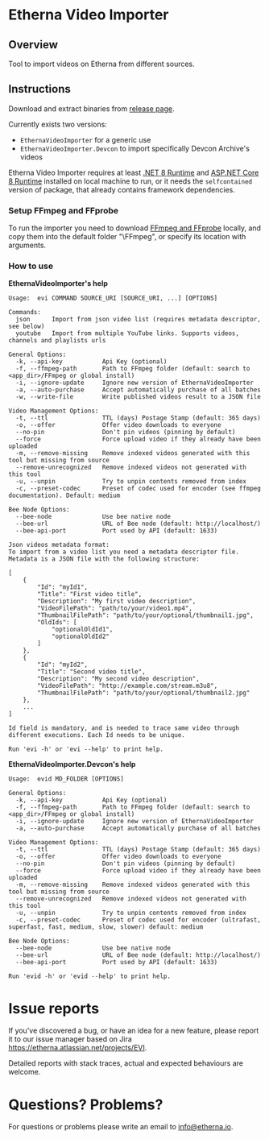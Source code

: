 # Etherna Video Importer

## Overview
Tool to import videos on Etherna from different sources.

## Instructions
Download and extract binaries from [release page](https://github.com/Etherna/etherna-video-importer/releases).

Currently exists two versions:
* `EthernaVideoImporter` for a generic use
* `EthernaVideoImporter.Devcon` to import specifically Devcon Archive's videos

Etherna Video Importer requires at least [.NET 8 Runtime](https://dotnet.microsoft.com/download/dotnet/8.0) and [ASP.NET Core 8 Runtime](https://dotnet.microsoft.com/download/dotnet/8.0) installed on local machine to run, or it needs the `selfcontained` version of package, that already contains framework dependencies.

### Setup FFmpeg and FFprobe
To run the importer you need to download [FFmpeg and FFprobe](https://ffmpeg.org/download.html) locally, and copy them into the default folder "\FFmpeg", or specify its location with arguments.

### How to use

**EthernaVideoImporter's help**
```
Usage:  evi COMMAND SOURCE_URI [SOURCE_URI, ...] [OPTIONS]

Commands:
  json      Import from json video list (requires metadata descriptor, see below)
  youtube   Import from multiple YouTube links. Supports videos, channels and playlists urls

General Options:
  -k, --api-key           Api Key (optional)
  -f, --ffmpeg-path       Path to FFmpeg folder (default: search to <app_dir>/FFmpeg or global install)
  -i, --ignore-update     Ignore new version of EthernaVideoImporter
  -a, --auto-purchase     Accept automatically purchase of all batches
  -w, --write-file        Write published videos result to a JSON file

Video Management Options:
  -t, --ttl               TTL (days) Postage Stamp (default: 365 days)
  -o, --offer             Offer video downloads to everyone
  --no-pin                Don't pin videos (pinning by default)
  --force                 Force upload video if they already have been uploaded
  -m, --remove-missing    Remove indexed videos generated with this tool but missing from source
  --remove-unrecognized   Remove indexed videos not generated with this tool
  -u, --unpin             Try to unpin contents removed from index
  -c, --preset-codec      Preset of codec used for encoder (see ffmpeg documentation). Default: medium

Bee Node Options:
  --bee-node              Use bee native node
  --bee-url               URL of Bee node (default: http://localhost/)
  --bee-api-port          Port used by API (default: 1633)

Json videos metadata format:
To import from a video list you need a metadata descriptor file. Metadata is a JSON file with the following structure:

[
    {
        "Id": "myId1",
        "Title": "First video title",
        "Description": "My first video description",
        "VideoFilePath": "path/to/your/video1.mp4",
        "ThumbnailFilePath": "path/to/your/optional/thumbnail1.jpg",
        "OldIds": [
            "optionalOldId1",
            "optionalOldId2"
        ]
    },
    {
        "Id": "myId2",
        "Title": "Second video title",
        "Description": "My second video description",
        "VideoFilePath": "http://example.com/stream.m3u8",
        "ThumbnailFilePath": "path/to/your/optional/thumbnail2.jpg"
    },
    ...
]

Id field is mandatory, and is needed to trace same video through different executions. Each Id needs to be unique.

Run 'evi -h' or 'evi --help' to print help.
```

**EthernaVideoImporter.Devcon's help**
```
Usage:  evid MD_FOLDER [OPTIONS]

General Options:
  -k, --api-key           Api Key (optional)
  -f, --ffmpeg-path       Path to FFmpeg folder (default: search to <app_dir>/FFmpeg or global install)
  -i, --ignore-update     Ignore new version of EthernaVideoImporter
  -a, --auto-purchase     Accept automatically purchase of all batches

Video Management Options:
  -t, --ttl               TTL (days) Postage Stamp (default: 365 days)
  -o, --offer             Offer video downloads to everyone
  --no-pin                Don't pin videos (pinning by default)
  --force                 Force upload video if they already have been uploaded
  -m, --remove-missing    Remove indexed videos generated with this tool but missing from source
  --remove-unrecognized   Remove indexed videos not generated with this tool
  -u, --unpin             Try to unpin contents removed from index
  -c, --preset-codec      Preset of codec used for encoder (ultrafast, superfast, fast, medium, slow, slower) default: medium

Bee Node Options:
  --bee-node              Use bee native node
  --bee-url               URL of Bee node (default: http://localhost/)
  --bee-api-port          Port used by API (default: 1633)

Run 'evid -h' or 'evid --help' to print help.
```

# Issue reports
If you've discovered a bug, or have an idea for a new feature, please report it to our issue manager based on Jira https://etherna.atlassian.net/projects/EVI.

Detailed reports with stack traces, actual and expected behaviours are welcome.

# Questions? Problems?
For questions or problems please write an email to [info@etherna.io](mailto:info@etherna.io).
